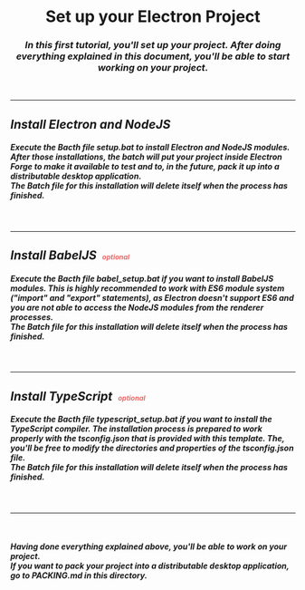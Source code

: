 <h1 align="center"><b>Set up your Electron Project</b></h1>

<h3 align="center">
<i>In this first tutorial, you'll set up your project. After doing everything explained in this document, you'll be able to start working on your project.</i>
</h3><br>

***

<h2 align="left">
<i>Install <b>Electron and NodeJS</b></i>
</h2>

<h5>
Execute the Bacth file <b><i>setup.bat</b></i> to install Electron and NodeJS modules. After those installations, the batch will put your project inside Electron Forge to make it available to test and to, in the future, pack it up into a distributable desktop application.
<br>
The Batch file for this installation will delete itself when the process has finished.
</h5>
<br>

***

<h2 align="left">
<i>Install <b>BabelJS<span style="color: #EB6868; font-size: 12px; margin-left: 10px;">optional</span></b></i>
</h2>

<h5>
Execute the Bacth file <b><i>babel_setup.bat</b></i> if you want to install BabelJS modules. This is highly recommended to work with ES6 module system ("import" and "export" statements), as Electron doesn't support ES6 and you are not able to access the NodeJS modules from the renderer processes.
<br>
The Batch file for this installation will delete itself when the process has finished.
</h5>
<br>

***

<h2 align="left">
<i>Install <b>TypeScript<span style="color: #EB6868; font-size: 12px; margin-left: 10px;">optional</span></b></i>
</h2>

<h5>
Execute the Bacth file <b><i>typescript_setup.bat</b></i> if you want to install the TypeScript compiler. The installation process is prepared to work properly with the <b><i>tsconfig.json</b></i> that is provided with this template. The, you'll be free to modify the directories and properties of the <b><i>tsconfig.json</b></i> file.
<br>
The Batch file for this installation will delete itself when the process has finished.
</h5>
<br>

***

<br>
<h5>
Having done everything explained above, you'll be able to work on your project.<br>
If you want to pack your project into a distributable desktop application, go to <b><i>PACKING.md</b></i> in this directory.
</h5>